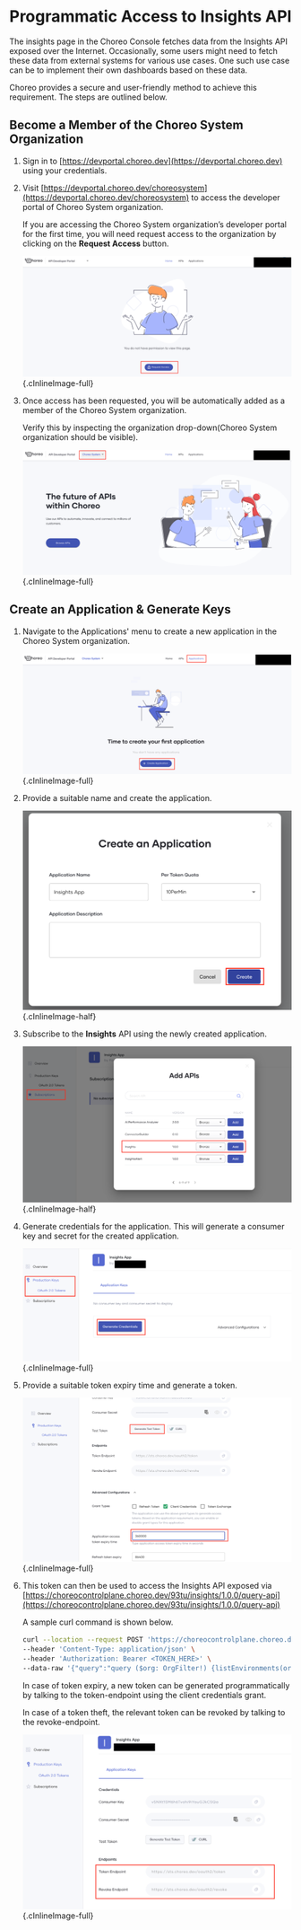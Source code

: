 # Programmatic Access to Insights API

The insights page in the Choreo Console fetches data from the Insights API exposed over the Internet. Occasionally, some users might need to fetch these data from external systems for various use cases. One such use case can be to implement their own dashboards based on these data.

Choreo provides a secure and user-friendly method to achieve this requirement. The steps are outlined below.

## Become a Member of the Choreo System Organization

1. Sign in to [https://devportal.choreo.dev](https://devportal.choreo.dev) using your credentials.

2. Visit [https://devportal.choreo.dev/choreosystem](https://devportal.choreo.dev/choreosystem) to access the developer portal of Choreo System organization.

    If you are accessing the Choreo System organization’s developer portal for the first time, you will need request access to the organization by clicking on the **Request Access** button.

    ![Request-Access](../assets/img/insights/request-access.png){.cInlineImage-full}

3. Once access has been requested, you will be automatically added as a member of the Choreo System organization.

    Verify this by inspecting the organization drop-down(Choreo System organization should be visible).

    ![Choreo-System-Home](../assets/img/insights/choreo-system-home.png){.cInlineImage-full}

## Create an Application & Generate Keys

1. Navigate to the Applications' menu to create a new application in the Choreo System organization.

    ![Create-Application](../assets/img/insights/create-application.png){.cInlineImage-full}

2. Provide a suitable name and create the application.

    ![Create-Application-Wizard](../assets/img/insights/create-application-wizard.png){.cInlineImage-half}

3. Subscribe to the **Insights** API using the newly created application.

    ![Subscribe-API](../assets/img/insights/subscribe-api.png){.cInlineImage-half}

4. Generate credentials for the application. This will generate a consumer key and secret for the created application.

    ![Generate-Credentials](../assets/img/insights/generate-credentials.png){.cInlineImage-full}

5. Provide a suitable token expiry time and generate a token.

    ![Generate-Test-Token](../assets/img/insights/generate-test-token.png){.cInlineImage-full}

6. This token can then be used to access the Insights API exposed via [https://choreocontrolplane.choreo.dev/93tu/insights/1.0.0/query-api](https://choreocontrolplane.choreo.dev/93tu/insights/1.0.0/query-api)

    A sample curl command is shown below.

    ```bash
    curl --location --request POST 'https://choreocontrolplane.choreo.dev/93tu/insights/1.0.0/query-api' \
    --header 'Content-Type: application/json' \
    --header 'Authorization: Bearer <TOKEN_HERE>' \
    --data-raw '{"query":"query ($org: OrgFilter!) {listEnvironments(org: $org){id\n name}}","variables":{"org":{"orgId":"<ORG_UUID_HERE>"}}}'
    ```

    In case of token expiry, a new token can be generated programmatically by talking to the token-endpoint using the client credentials grant.

    In case of a token theft, the relevant token can be revoked by talking to the revoke-endpoint.

    ![Endpoints](../assets/img/insights/endpoints.png){.cInlineImage-full}
